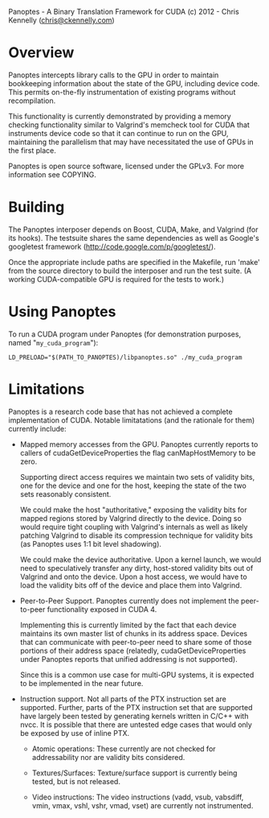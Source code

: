 Panoptes - A Binary Translation Framework for CUDA
(c) 2012 - Chris Kennelly (chris@ckennelly.com)

Overview
========

Panoptes intercepts library calls to the GPU in order to maintain bookkeeping
information about the state of the GPU, including device code.  This permits
on-the-fly instrumentation of existing programs without recompilation.

This functionality is currently demonstrated by providing a memory checking
functionality similar to Valgrind's memcheck tool for CUDA that instruments
device code so that it can continue to run on the GPU, maintaining the
parallelism that may have necessitated the use of GPUs in the first place.

Panoptes is open source software, licensed under the GPLv3.  For more
information see COPYING.

Building
========

The Panoptes interposer depends on Boost, CUDA, Make, and Valgrind (for its
hooks).  The testsuite shares the same dependencies as well as Google's
googletest framework (http://code.google.com/p/googletest/).

Once the appropriate include paths are specified in the Makefile, run 'make'
from the source directory to build the interposer and run the test suite.  (A
working CUDA-compatible GPU is required for the tests to work.)

Using Panoptes
==============

To run a CUDA program under Panoptes (for demonstration purposes, named
"`my_cuda_program`"):

    LD_PRELOAD="$(PATH_TO_PANOPTES)/libpanoptes.so" ./my_cuda_program

Limitations
===========

Panoptes is a research code base that has not achieved a complete
implementation of CUDA.  Notable limitatations (and the rationale for them)
currently include:

* Mapped memory accesses from the GPU.  Panoptes currently reports to callers
  of cudaGetDeviceProperties the flag canMapHostMemory to be zero.

  Supporting direct access requires we maintain two sets of validity bits, one
  for the device and one for the host, keeping the state of the two sets
  reasonably consistent.

  We could make the host "authoritative," exposing the validity bits for mapped
  regions stored by Valgrind directly to the device.  Doing so would require
  tight coupling with Valgrind's internals as well as likely patching Valgrind
  to disable its compression technique for validity bits (as Panoptes uses 1:1
  bit level shadowing).

  We could make the device authoritative.  Upon a kernel launch, we would need
  to speculatively transfer any dirty, host-stored validity bits out of
  Valgrind and onto the device.  Upon a host access, we would have to load the
  validity bits off of the device and place them into Valgrind.

* Peer-to-Peer Support.  Panoptes currently does not implement the peer-to-peer
  functionality exposed in CUDA 4.

  Implementing this is currently limited by the fact that each device maintains
  its own master list of chunks in its address space.  Devices that can
  communicate with peer-to-peer need to share some of those portions of their
  address space (relatedly, cudaGetDeviceProperties under Panoptes reports that
  unified addressing is not supported).

  Since this is a common use case for multi-GPU systems, it is expected to be
  implemented in the near future.

* Instruction support.  Not all parts of the PTX instruction set are supported.
  Further, parts of the PTX instruction set that are supported have largely
  been tested by generating kernels written in C/C++ with nvcc.  It is possible
  that there are untested edge cases that would only be exposed by use of
  inline PTX.

  * Atomic operations:  These currently are not checked for addressability nor
                        are validity bits considered.

  * Textures/Surfaces:  Texture/surface support is currently being tested, but
                        is not released.

  * Video instructions: The video instructions (vadd, vsub, vabsdiff, vmin,
                        vmax, vshl, vshr, vmad, vset) are currently not
                        instrumented.
